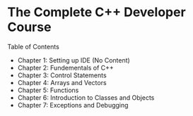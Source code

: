 # The Complete C++ Developer Course
Table of Contents
- Chapter 1: Setting up IDE (No Content)
- Chapter 2: Fundementals of C++
- Chapter 3: Control Statements
- Chapter 4: Arrays and Vectors
- Chapter 5: Functions
- Chapter 6: Introduction to Classes and Objects
- Chapter 7: Exceptions and Debugging 
